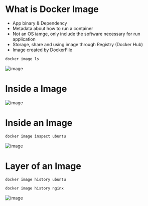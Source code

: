 # What is Docker Image
- App binary & Dependency
- Metadata about how to run a container
- Not an OS iamge, only include the software necessary for run application
- Storage, share and using image through Registry (Docker Hub)
- Image created by DockerFile

```bash
docker image ls
```

![image](https://github.com/lcaohoanq/Docker-Issues/assets/136492579/2d70c5a8-6918-4201-8dba-f496e8a1e735)

# Inside a Image

![image](https://github.com/lcaohoanq/Docker-Issues/assets/136492579/fde013fd-647e-4c6f-b31f-963ba6a61abc)

# Inside an Image

```bash
docker image inspect ubuntu
```

![image](https://github.com/lcaohoanq/Docker-Issues/assets/136492579/b7006d69-713c-4b7f-b3a3-3151c64b57a5)

# Layer of an Image

```bash
docker image history ubuntu
```

```bash
docker image history nginx
```

![image](https://github.com/lcaohoanq/Docker-Issues/assets/136492579/a09e537a-0bce-4343-99b2-facd121c8b31)
